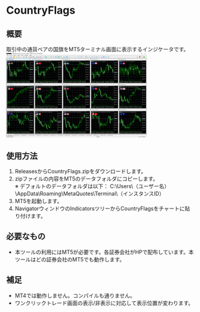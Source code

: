 # CountryFlags
## 概要
取引中の通貨ペアの国旗をMT5ターミナル画面に表示するインジケータです。
<img src="materials/CountryFlagsImage1.PNG" width="75%">

## 使用方法
1. ReleasesからCountryFlags.zipをダウンロードします。
1. zipファイルの内容をMT5のデータフォルダにコピーします。  
    ※ デフォルトのデータフォルダは以下：
    C:\Users\（ユーザー名）\AppData\Roaming\MetaQuotes\Terminal\（インスタンスID）
1. MT5を起動します。
1. NavigatorウィンドウのIndicatorsツリーからCountryFlagsをチャートに貼り付けます。  

## 必要なもの
- 本ツールの利用にはMT5が必要です。各証券会社がHPで配布しています。本ツールはどの証券会社のMT5でも動作します。

## 補足
- MT4では動作しません。コンパイルも通りません。
- ワンクリックトレード画面の表示/非表示に対応して表示位置が変わります。
